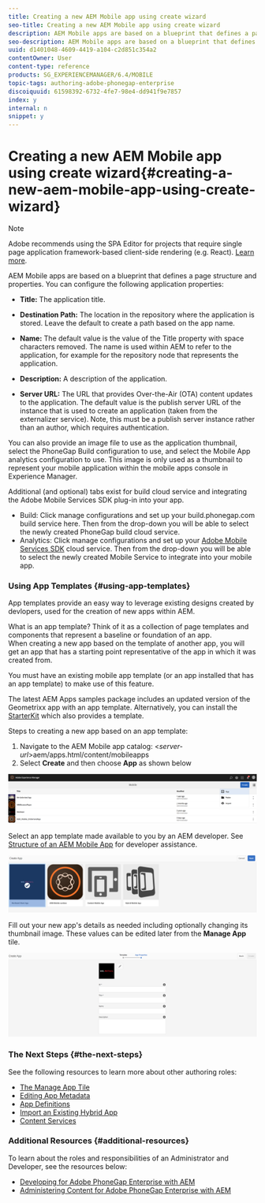 ```yaml
---
title: Creating a new AEM Mobile app using create wizard
seo-title: Creating a new AEM Mobile app using create wizard
description: AEM Mobile apps are based on a blueprint that defines a page structure and properties. Follow this page to learn about how to create a new app based on an app template.
seo-description: AEM Mobile apps are based on a blueprint that defines a page structure and properties. Follow this page to learn about how to create a new app based on an app template.
uuid: d1401048-4609-4419-a104-c2d851c354a2
contentOwner: User
content-type: reference
products: SG_EXPERIENCEMANAGER/6.4/MOBILE
topic-tags: authoring-adobe-phonegap-enterprise
discoiquuid: 61598392-6732-4fe7-98e4-dd941f9e7857
index: y
internal: n
snippet: y
---
```


# Creating a new AEM Mobile app using create wizard{#creating-a-new-aem-mobile-app-using-create-wizard}

>[!NOTE]
>
>Adobe recommends using the SPA Editor for projects that require single page application framework-based client-side rendering (e.g. React). [Learn more](../../sites/developing/using/spa-overview.md).

AEM Mobile apps are based on a blueprint that defines a page structure and properties. You can configure the following application properties:

* **Title:** The application title.
* **Destination Path:** The location in the repository where the application is stored. Leave the default to create a path based on the app name.  

* **Name:** The default value is the value of the Title property with space characters removed. The name is used within AEM to refer to the application, for example for the repository node that represents the application.
* **Description:** A description of the application.
* **Server URL:** The URL that provides Over-the-Air (OTA) content updates to the application. The default value is the publish server URL of the instance that is used to create an application (taken from the externalizer service). Note, this must be a publish server instance rather than an author, which requires authentication.

You can also provide an image file to use as the application thumbnail, select the PhoneGap Build configuration to use, and select the Mobile App analytics configuration to use. This image is only used as a thumbnail to represent your mobile application within the mobile apps console in Experience Manager.

Additional (and optional) tabs exist for build cloud service and integrating the Adobe Mobile Services SDK plug-in into your app.

* Build: Click manage configurations and set up your build.phonegap.com build service here. Then from the drop-down you will be able to select the newly created PhoneGap build cloud service.
* Analytics: Click manage configurations and set up your [Adobe Mobile Services SDK](https://marketing.adobe.com/developer/en_US/get-started/mobile/c-measuring-mobile-applications) cloud service. Then from the drop-down you will be able to select the newly created Mobile Service to integrate into your mobile app.

### Using App Templates {#using-app-templates}

App templates provide an easy way to leverage existing designs created by devlopers, used for the creation of new apps within AEM.

What is an app template? Think of it as a collection of page templates and components that represent a baseline or foundation of an app.   
When creating a new app based on the template of another app, you will get an app that has a starting point representative of the app in which it was created from.

You must have an existing mobile app template (or an app installed that has an app template) to make use of this feature.

The latest AEM Apps samples package includes an updated version of the Geometrixx app with an app template. Alternatively, you can install the [StarterKit](https://github.com/Adobe-Marketing-Cloud-Apps/aem-phonegap-starter-kit) which also provides a template.

Steps to creating a new app based on an app template:

1. Navigate to the AEM Mobile app catalog: &lt;*server-url*&gt;aem/apps.html/content/mobileapps
1. Select **Create** and then choose **App** as shown below

![](assets/chlimage_1-173.png)

Select an app template made available to you by an AEM developer. See [Structure of an AEM Mobile App](../../mobile/using/phonegap-structure-an-app.md) for developer assistance.

![](assets/chlimage_1-174.png)

Fill out your new app's details as needed including optionally changing its thumbnail image. These values can be edited later from the **Manage App** tile.

![](assets/chlimage_1-175.png) 

### The Next Steps {#the-next-steps}

See the following resources to learn more about other authoring roles:

* [The Manage App Tile](../../mobile/using/phonegap-app-details-tile.md)
* [Editing App Metadata](../../mobile/using/phonegap-editmetadata.md)
* [App Definitions](../../mobile/using/phonegap-app-definitions.md)
* [Import an Existing Hybrid App](../../mobile/using/phonegap-import-hybrid-app.md)
* [Content Services](/mobile/using/content-as-a-service)

### Additional Resources {#additional-resources}

To learn about the roles and responsibilities of an Administrator and Developer, see the resources below:

* [Developing for Adobe PhoneGap Enterprise with AEM](../../mobile/using/developing-in-phonegap.md)
* [Administering Content for Adobe PhoneGap Enterprise with AEM](../../mobile/using/administer-phonegap.md)

